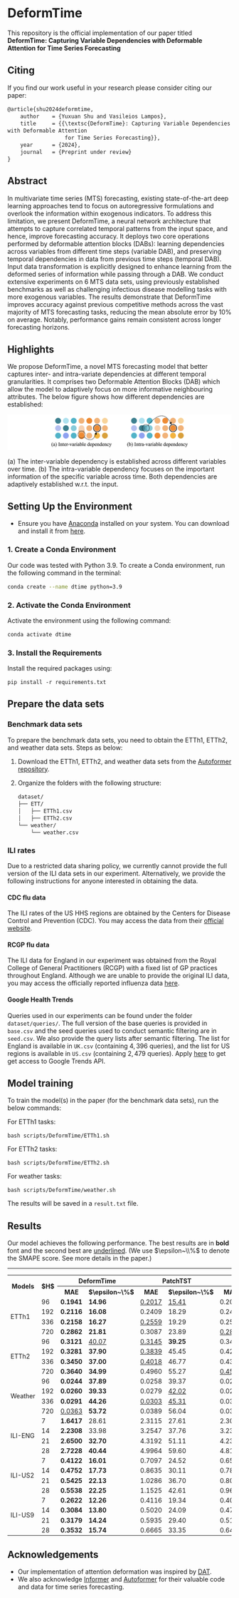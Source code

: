 # DeformTime

This repository is the official implementation of our paper titled <strong>DeformTime: Capturing Variable Dependencies with Deformable Attention for Time Series Forecasting</strong>
<!-- [DEFORMTIME: Capturing Variable Dependencies with Deformable Attention for Time Series Forecasting](https://arxiv.org/abs/2030.12345).  -->

<!-- [[project]](https://claudiashu.github.io/publications/2024-arXiv-deformtime/) [[paper]](http) -->

## Citing

If you find our work useful in your research please consider citing our paper:

```
@article{shu2024deformtime,
    author    = {Yuxuan Shu and Vasileios Lampos},
    title     = {{\textsc{DeformTime}: Capturing Variable Dependencies with Deformable Attention
                  for Time Series Forecasting}},
    year      = {2024},
    journal   = {Preprint under review}
}
```

## Abstract

<link rel="stylesheet" href="style.css">
<!-- <img src=misc/figure1.png> -->

In multivariate time series (MTS) forecasting, existing state-of-the-art deep learning approaches tend to focus on autoregressive formulations and overlook the information within exogenous indicators. To address this limitation, we present <span class="small-caps">DeformTime</span>, a neural network architecture that attempts to capture correlated temporal patterns from the input space, and hence, improve forecasting accuracy. It deploys two core operations performed by deformable attention blocks (DABs): learning dependencies across variables from different time steps (variable DAB), and preserving temporal dependencies in data from previous time steps (temporal DAB). Input data transformation is explicitly designed to enhance learning from the deformed series of information while passing through a DAB. We conduct extensive experiments on 6 MTS data sets, using previously established benchmarks as well as challenging infectious disease modelling tasks with more exogenous variables. The results demonstrate that <span class="small-caps">DeformTime</span> improves accuracy against previous competitive methods across the vast majority of MTS forecasting tasks, reducing the mean absolute error by 10\% on average. Notably, performance gains remain consistent across longer forecasting horizons.

## Highlights

We propose <span class="small-caps">DeformTime</span>, a novel MTS forecasting model that better captures inter- and intra-variate dependencies at different temporal granularities. It comprises two Deformable Attention Blocks (DAB) which allow the model to adaptively focus on more informative neighbouring attributes. The below figure shows how different dependencies are established:
<!-- The  -->
<!-- facilitate learning from adaptively transformed input across variables (V-DAB) and time (T-DAB) to establish inter- and intra- variable dependencies. Both benefits from deformed information as shown below: -->

<img src=misc/dependency.png>

(a) The inter-variable dependency is established across different variables over time. (b) The intra-variable dependency focuses on the important information of the specific variable across time. Both dependencies are adaptively established w.r.t. the input.


## Setting Up the Environment

- Ensure you have [Anaconda](https://www.anaconda.com/products/distribution) installed on your system. You can download and install it from [here](https://www.anaconda.com/products/distribution#download-section).

### 1. Create a Conda Environment

<!-- Maybe have a small paragragh on what environment and device the code and requirements have been tested on -->
Our code was tested with Python 3.9. To create a Conda environment, run the following command in the terminal:

```sh
conda create --name dtime python=3.9
```

### 2. Activate the Conda Environment

Activate the environment using the following command:

```sh
conda activate dtime
```

### 3. Install the Requirements

Install the required packages using:

```setup
pip install -r requirements.txt
```

## Prepare the data sets

### Benchmark data sets

To prepare the benchmark data sets, you need to obtain the ETTh1, ETTh2, and weather data sets. Steps as below:

1. Download the ETTh1, ETTh2, and weather data sets from the [Autoformer repository](https://github.com/thuml/Autoformer).
2. Organize the folders with the following structure:

    ```
    dataset/
    ├── ETT/
    │   ├── ETTh1.csv
    │   ├── ETTh2.csv
    └── weather/
        └── weather.csv
    ```

### ILI rates

Due to a restricted data sharing policy, we currently cannot provide the full version of the ILI data sets in our experiment. Alternatively, we provide the following instructions for anyone interested in obtaining the data.

#### CDC flu data

The ILI rates of the US HHS regions are obtained by the Centers for Disease Control and Prevention (CDC). You may access the data from their [official website](https://gis.cdc.gov/grasp/fluview/fluportaldashboard.html).

#### RCGP flu data

The ILI data for England in our experiment was obtained from the Royal College of General Practitioners (RCGP) with a fixed list of GP practices throughout England. Although we are unable to provide the original ILI data, you may access the officially reported influenza data [here](https://www.gov.uk/government/collections/weekly-national-flu-reports).

#### Google Health Trends

Queries used in our experiments can be found under the folder `dataset/queries/`. The full version of the base queries is provided in `base.csv` and the seed queries used to conduct semantic filtering are in `seed.csv`. We also provide the query lists after semantic filtering. The list for England is available in `UK.csv` (containing $4{,}396$ queries), and the list for US regions is available in `US.csv` (containing $2{,}479$ queries). Apply [here](https://support.google.com/trends/contact/trends_api) to get get access to Google Trends API.


## Model training

To train the model(s) in the paper (for the benchmark data sets), run the below commands:

For ETTh1 tasks:
```ETTh1
bash scripts/DeformTime/ETTh1.sh
```

For ETTh2 tasks:
```ETTh2
bash scripts/DeformTime/ETTh2.sh
```

For weather tasks:
```weather
bash scripts/DeformTime/weather.sh
```

The results will be saved in a `result.txt` file.


## Results

Our model achieves the following performance. The best results are in **bold** font and the second best are <ins>underlined</ins>. (We use $\epsilon~\\%$ to denote the SMAPE score. See more details in the paper.)

<!DOCTYPE html>
<html lang="en">
<body>

<table>
<hr>
  <tr>
    <th rowspan="2">Models</th>
    <th rowspan="2">$H$</th>
    <th colspan="2" class="small-caps">DeformTime</th>
    <th colspan="2">PatchTST</th>
    <th colspan="2">iTransformer</th>
    <th colspan="2">TimeMixer</th>
    <th colspan="2">Crossformer</th>
    <th colspan="2">LightTS</th>
    <th colspan="2">DLinear</th>
    <th colspan="2">Persistence</th>
  </tr>
  <tr>
    <th>MAE</th>
    <th>$\epsilon~\%$</th>
    <th>MAE</th>
    <th>$\epsilon~\%$</th>
    <th>MAE</th>
    <th>$\epsilon~\%$</th>
    <th>MAE</th>
    <th>$\epsilon~\%$</th>
    <th>MAE</th>
    <th>$\epsilon~\%$</th>
    <th>MAE</th>
    <th>$\epsilon~\%$</th>
    <th>MAE</th>
    <th>$\epsilon~\%$</th>
    <th>MAE</th>
    <th>$\epsilon~\%$</th>
  </tr>

  <tr>
    <td rowspan="4">ETTh1</td>
    <td>96</td>
    <td><b>0.1941</b></td>
    <td><b>14.96</b></td>
    <td><ins>0.2017</ins></td>
    <td><ins>15.41</ins></td>
    <td>0.2052</td>
    <td>15.46</td>
    <td>0.2112</td>
    <td>16.32</td>
    <td>0.2126</td>
    <td>16.52</td>
    <td>0.2215</td>
    <td>17.24</td>
    <td>0.2599</td>
    <td>20.82</td>
    <td>0.2371</td>
    <td>18.47</td>
  </tr>
  <tr>
    <td>192</td>
    <td><b>0.2116</b></td>
    <td><b>16.08</b></td>
    <td>0.2409</td>
    <td>18.29</td>
    <td>0.2429</td>
    <td>18.13</td>
    <td><ins>0.2382</ins></td>
    <td><ins>17.91</ins></td>
    <td>0.2820</td>
    <td>21.63</td>
    <td>0.2636</td>
    <td>20.55</td>
    <td>0.3798</td>
    <td>31.78</td>
    <td>0.2803</td>
    <td>21.46</td>
  </tr>
  <tr>
    <td>336</td>
    <td><b>0.2158</b></td>
    <td><b>16.27</b></td>
    <td><ins>0.2559</ins></td>
    <td>19.29</td>
    <td>0.2593</td>
    <td><ins>19.11</ins></td>
    <td>0.2625</td>
    <td>19.72</td>
    <td>0.2947</td>
    <td>22.65</td>
    <td>0.2807</td>
    <td>22.15</td>
    <td>0.6328</td>
    <td>58.34</td>
    <td>0.3028</td>
    <td>22.90</td>
  </tr>
  <tr>
    <td>720</td>
    <td><b>0.2862</b></td>
    <td><b>21.81</b></td>
    <td>0.3087</td>
    <td>23.89</td>
    <td><ins>0.2886</ins></td>
    <td><ins>22.05</ins></td>
    <td>0.3055</td>
    <td>23.25</td>
    <td>0.3350</td>
    <td>24.84</td>
    <td>0.5334</td>
    <td>44.57</td>
    <td>0.7563</td>
    <td>69.52</td>
    <td>0.3222</td>
    <td>25.29</td>
  </tr>

  <tr>
    <td rowspan="4">ETTh2</td>
    <td>96</td>
    <td><b>0.3121</b></td>
    <td><ins>40.07</ins></td>
    <td><ins>0.3145</ins></td>
    <td><b>39.25</b></td>
    <td>0.3420</td>
    <td>42.41</td>
    <td>0.3454</td>
    <td>41.27</td>
    <td>0.3486</td>
    <td>40.71</td>
    <td>0.3507</td>
    <td>41.80</td>
    <td>0.3349</td>
    <td>41.68</td>
    <td>0.3522</td>
    <td>43.85</td>
  </tr>
  <tr>
    <td>192</td>
    <td><b>0.3281</b></td>
    <td><b>37.90</b></td>
    <td><ins>0.3839</ins></td>
    <td>45.45</td>
    <td>0.4233</td>
    <td>47.44</td>
    <td>0.4183</td>
    <td>47.49</td>
    <td>0.4035</td>
    <td><ins>43.16</ins></td>
    <td>0.4022</td>
    <td>48.01</td>
    <td>0.4084</td>
    <td>50.67</td>
    <td>0.4416</td>
    <td>50.24</td>
  </tr>
  <tr>
    <td>336</td>
    <td><b>0.3450</b></td>
    <td><b>37.00</b></td>
    <td><ins>0.4018</ins></td>
    <td>46.77</td>
    <td>0.4332</td>
    <td><ins>45.95</ins></td>
    <td>0.4380</td>
    <td>46.79</td>
    <td>0.4487</td>
    <td>49.44</td>
    <td>0.4425</td>
    <td>51.35</td>
    <td>0.4710</td>
    <td>55.53</td>
    <td>0.4836</td>
    <td>53.70</td>
  </tr>
  <tr>
    <td>720</td>
    <td><b>0.3640</b></td>
    <td><b>34.99</b></td>
    <td>0.4960</td>
    <td>55.27</td>
    <td><ins>0.4565</ins></td>
    <td><ins>45.40</ins></td>
    <td>0.4729</td>
    <td>46.37</td>
    <td>0.5832</td>
    <td>61.45</td>
    <td>0.6252</td>
    <td>70.50</td>
    <td>0.7981</td>
    <td>94.67</td>
    <td>0.5199</td>
    <td>58.75</td>
  </tr>

  <tr>
    <td rowspan="4">Weather</td>
    <td>96</td>
    <td><b>0.0244</b></td>
    <td><b>37.89</b></td>
    <td>0.0258</td>
    <td>39.37</td>
    <td>0.0277</td>
    <td>42.39</td>
    <td>0.0322</td>
    <td>45.90</td>
    <td>0.0271</td>
    <td>44.92</td>
    <td>0.0293</td>
    <td>48.48</td>
    <td><ins>0.0251</ins></td>
    <td><ins>39.03</ins></td>
    <td>0.0329</td>
    <td>51.83</td>
  </tr>
  <tr>
    <td>192</td>
    <td><b>0.0260</b></td>
    <td><b>39.33</b></td>
    <td>0.0279</td>
    <td><ins>42.02</ins></td>
    <td>0.0277</td>
    <td>42.77</td>
    <td>0.0347</td>
    <td>48.62</td>
    <td>0.0308</td>
    <td>54.14</td>
    <td>0.0319</td>
    <td>51.45</td>
    <td><ins>0.0270</ins></td>
    <td>42.68</td>
    <td>0.0361</td>
    <td>54.92</td>
  </tr>
  <tr>
    <td>336</td>
    <td><b>0.0291</b></td>
    <td><b>44.26</b></td>
    <td><ins>0.0303</ins></td>
    <td><ins>45.31</ins></td>
    <td>0.0308</td>
    <td>46.01</td>
    <td>0.0359</td>
    <td>49.75</td>
    <td>0.0345</td>
    <td>62.53</td>
    <td>0.0317</td>
    <td>50.83</td>
    <td>0.0305</td>
    <td>47.68</td>
    <td>0.0361</td>
    <td>55.14</td>
  </tr>
  <tr>
    <td>720</td>
    <td><ins>0.0363</ins></td>
    <td><b>53.72</b></td>
    <td>0.0389</td>
    <td>56.04</td>
    <td>0.0395</td>
    <td>57.01</td>
    <td>0.0457</td>
    <td>59.82</td>
    <td>0.0395</td>
    <td>65.47</td>
    <td>0.0386</td>
    <td>62.96</td>
    <td><b>0.0352</b></td>
    <td><ins>54.54</ins></td>
    <td>0.0394</td>
    <td>56.04</td>
  </tr>

  <tr>
    <td rowspan="4">ILI-ENG</td>
    <td>7</td>
    <td><b>1.6417</b></td>
    <td>28.61</td>
    <td>2.3115</td>
    <td>27.61</td>
    <td>2.3084</td>
    <td>26.38</td>
    <td>2.1748</td>
    <td><ins>25.68</ins></td>
    <td><ins>1.8698</ins></td>
    <td>25.71</td>
    <td>2.2397</td>
    <td>52.25</td>
    <td>2.8214</td>
    <td>43.02</td>
    <td>2.1710</td>
    <td><b>24.96</b></td>
  </tr>
  <tr>
    <td>14</td>
    <td><b>2.2308</b></td>
    <td>33.98</td>
    <td>3.2547</td>
    <td>37.76</td>
    <td>3.2301</td>
    <td>36.67</td>
    <td>3.0209</td>
    <td>35.39</td>
    <td><ins>2.6543</ins></td>
    <td><b>30.97</b></td>
    <td>2.6879</td>
    <td>38.29</td>
    <td>3.7922</td>
    <td>55.28</td>
    <td>3.0625</td>
    <td><ins>33.77</ins></td>
  </tr>
  <tr>
    <td>21</td>
    <td><b>2.6500</b></td>
    <td><b>32.70</b></td>
    <td>4.3192</td>
    <td>51.11</td>
    <td>4.2347</td>
    <td>48.93</td>
    <td>3.5501</td>
    <td>49.36</td>
    <td><ins>3.0014</ins></td>
    <td><ins>40.57</ins></td>
    <td>3.3616</td>
    <td>51.78</td>
    <td>4.4739</td>
    <td>61.25</td>
    <td>3.8617</td>
    <td>42.03</td>
  </tr>
  <tr>
    <td>28</td>
    <td><b>2.7228</b></td>
    <td><b>40.44</b></td>
    <td>4.9964</td>
    <td>59.60</td>
    <td>4.8125</td>
    <td>55.35</td>
    <td>4.1188</td>
    <td>54.60</td>
    <td><ins>3.1983</ins></td>
    <td><ins>46.14</ins></td>
    <td>3.4132</td>
    <td>55.59</td>
    <td>5.0347</td>
    <td>67.75</td>
    <td>4.5857</td>
    <td>49.49</td>
  </tr>

  <tr>
    <td rowspan="4">ILI-US2</td>
    <td>7</td>
    <td><b>0.4122</b></td>
    <td><b>16.01</b></td>
    <td>0.7097</td>
    <td>24.52</td>
    <td>0.6507</td>
    <td>23.24</td>
    <td>0.5284</td>
    <td>20.07</td>
    <td><ins>0.4400</ins></td>
    <td><ins>16.46</ins></td>
    <td>0.4632</td>
    <td>16.74</td>
    <td>0.7355</td>
    <td>27.94</td>
    <td>0.6474</td>
    <td>22.48</td>
  </tr>
  <tr>
    <td>14</td>
    <td><b>0.4752</b></td>
    <td><b>17.73</b></td>
    <td>0.8635</td>
    <td>30.11</td>
    <td>0.7896</td>
    <td>28.17</td>
    <td>0.6556</td>
    <td>24.61</td>
    <td>0.5852</td>
    <td><ins>20.98</ins></td>
    <td><ins>0.5827</ins></td>
    <td>23.11</td>
    <td>0.8435</td>
    <td>32.22</td>
    <td>0.8135</td>
    <td>28.24</td>
  </tr>
  <tr>
    <td>21</td>
    <td><b>0.5425</b></td>
    <td><b>22.13</b></td>
    <td>1.0286</td>
    <td>36.70</td>
    <td>0.8042</td>
    <td>30.03</td>
    <td>0.6794</td>
    <td>27.68</td>
    <td><ins>0.6245</ins></td>
    <td><ins>22.29</ins></td>
    <td>0.6683</td>
    <td>29.27</td>
    <td>0.9124</td>
    <td>34.93</td>
    <td>0.9635</td>
    <td>33.51</td>
  </tr>
  <tr>
    <td>28</td>
    <td><b>0.5538</b></td>
    <td><b>22.25</b></td>
    <td>1.1525</td>
    <td>42.61</td>
    <td>0.9619</td>
    <td>36.75</td>
    <td>0.8853</td>
    <td>36.53</td>
    <td><ins>0.6512</ins></td>
    <td><ins>23.91</ins></td>
    <td>0.7175</td>
    <td>27.73</td>
    <td>0.9805</td>
    <td>37.62</td>
    <td>1.1007</td>
    <td>38.54</td>
  </tr>

  <tr>
    <td rowspan="4">ILI-US9</td>
    <td>7</td>
    <td><b>0.2622</b></td>
    <td><b>12.26</b></td>
    <td>0.4116</td>
    <td>19.34</td>
    <td>0.4057</td>
    <td>18.57</td>
    <td>0.3239</td>
    <td>15.21</td>
    <td><ins>0.3149</ins></td>
    <td><ins>14.44</ins></td>
    <td>0.3185</td>
    <td>15.65</td>
    <td>0.4675</td>
    <td>23.47</td>
    <td>0.4057</td>
    <td>18.49</td>
  </tr>
  <tr>
    <td>14</td>
    <td><b>0.3084</b></td>
    <td><b>13.80</b></td>
    <td>0.5020</td>
    <td>24.09</td>
    <td>0.4702</td>
    <td>22.44</td>
    <td>0.4060</td>
    <td>19.08</td>
    <td><ins>0.3571</ins></td>
    <td><ins>17.23</ins></td>
    <td>0.3791</td>
    <td>19.04</td>
    <td>0.5467</td>
    <td>27.35</td>
    <td>0.5008</td>
    <td>23.07</td>
  </tr>
  <tr>
    <td>21</td>
    <td><b>0.3179</b></td>
    <td><b>14.24</b></td>
    <td>0.5935</td>
    <td>29.40</td>
    <td>0.5106</td>
    <td>24.11</td>
    <td>0.4576</td>
    <td>21.40</td>
    <td><ins>0.3418</ins></td>
    <td><ins>15.90</ins></td>
    <td>0.4754</td>
    <td>23.74</td>
    <td>0.6001</td>
    <td>29.66</td>
    <td>0.5906</td>
    <td>27.41</td>
  </tr>
  <tr>
    <td>28</td>
    <td><b>0.3532</b></td>
    <td><b>15.74</b></td>
    <td>0.6665</td>
    <td>33.35</td>
    <td>0.6498</td>
    <td>31.04</td>
    <td>0.5124</td>
    <td>24.11</td>
    <td><ins>0.3747</ins></td>
    <td><ins>16.44</ins></td>
    <td>0.4769</td>
    <td>23.22</td>
    <td>0.6564</td>
    <td>32.16</td>
    <td>0.6799</td>
    <td>31.67</td>
  </tr>

</table>
</table>

</body>
</html>

## Acknowledgements

- Our implementation of attention deformation was inspired by [DAT](https://github.com/LeapLabTHU/DAT).
- We also acknowledge [Informer](https://github.com/zhouhaoyi/Informer2020) and [Autoformer](https://github.com/thuml/Autoformer) for their valuable code and data for time series forecasting.



<!-- 
## Contributing

>📋  Pick a licence and describe how to contribute to your code repository.  -->
